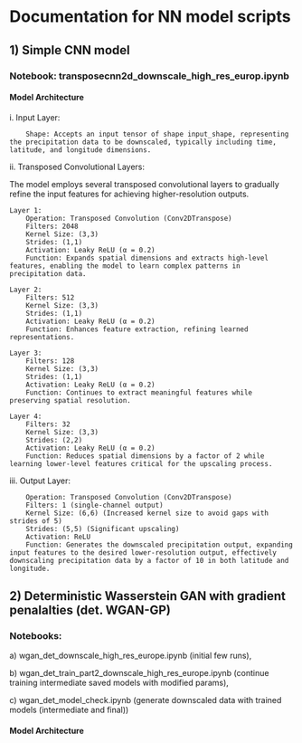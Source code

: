 # Documentation for NN model scripts

## 1) Simple CNN model
### Notebook: transposecnn2d_downscale_high_res_europ.ipynb
#### Model Architecture
i. Input Layer:

        Shape: Accepts an input tensor of shape input_shape, representing the precipitation data to be downscaled, typically including time, latitude, and longitude dimensions.

ii. Transposed Convolutional Layers:

The model employs several transposed convolutional layers to gradually refine the input features for achieving higher-resolution outputs.

    Layer 1:
        Operation: Transposed Convolution (Conv2DTranspose)
        Filters: 2048
        Kernel Size: (3,3)
        Strides: (1,1)
        Activation: Leaky ReLU (α = 0.2)
        Function: Expands spatial dimensions and extracts high-level features, enabling the model to learn complex patterns in precipitation data.

    Layer 2:
        Filters: 512
        Kernel Size: (3,3)
        Strides: (1,1)
        Activation: Leaky ReLU (α = 0.2)
        Function: Enhances feature extraction, refining learned representations.

    Layer 3:
        Filters: 128
        Kernel Size: (3,3)
        Strides: (1,1)
        Activation: Leaky ReLU (α = 0.2)
        Function: Continues to extract meaningful features while preserving spatial resolution.

    Layer 4:
        Filters: 32
        Kernel Size: (3,3)
        Strides: (2,2) 
        Activation: Leaky ReLU (α = 0.2)
        Function: Reduces spatial dimensions by a factor of 2 while learning lower-level features critical for the upscaling process.

iii. Output Layer:

        Operation: Transposed Convolution (Conv2DTranspose)
        Filters: 1 (single-channel output)
        Kernel Size: (6,6) (Increased kernel size to avoid gaps with strides of 5)
        Strides: (5,5) (Significant upscaling)
        Activation: ReLU
        Function: Generates the downscaled precipitation output, expanding input features to the desired lower-resolution output, effectively downscaling precipitation data by a factor of 10 in both latitude and longitude.


## 2) Deterministic Wasserstein GAN with gradient penalalties (det. WGAN-GP)
### Notebooks: 
a) wgan_det_downscale_high_res_europe.ipynb (initial few runs), 

b) wgan_det_train_part2_downscale_high_res_europe.ipynb (continue training intermediate saved models with modified params),

c) wgan_det_model_check.ipynb (generate downscaled data with trained models (intermediate and final))
#### Model Architecture

